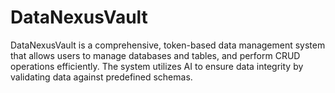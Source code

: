 # DataNexusVault
DataNexusVault is a comprehensive, token-based data management system that allows users to manage databases and tables, and perform CRUD operations efficiently. The system utilizes AI to ensure data integrity by validating data against predefined schemas.
